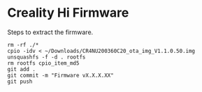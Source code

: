 # Creality Hi Firmware

Steps to extract the firmware.

```
rm -rf ./*
cpio -idv < ~/Downloads/CR4NU200360C20_ota_img_V1.1.0.50.img
unsquashfs -f -d . rootfs
rm rootfs cpio_item_md5
git add .
git commit -m "Firmware vX.X.X.XX"
git push
```
```
